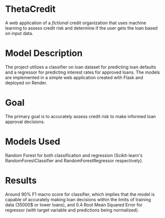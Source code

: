 # ThetaCredit

A web application of a *fictional* credit organization that uses machine learning to assess credit risk and determine if the user gets the loan based on input data.

# Model Description
The project utilizes a classifier on loan dataset for predicting loan defaults and a regressor for predicting interest rates for approved loans. The models are implemented in a simple web application created with Flask and deployed on Render.

# Goal
The primary goal is to accurately assess credit risk to make informed loan approval decisions.

# Models Used
Random Forest for both classification and regression (Scikit-learn's RandomForestClassifier and RandomForestRegressor respectively).

# Results
Around 90% F1 macro score for classifier, which implies that the model is capable of accurately making loan decisions within the limits of training data (35000$ or lower loans), and 0.4 Root Mean Squared Error for regressor (with target variable and predictions being normalized).

